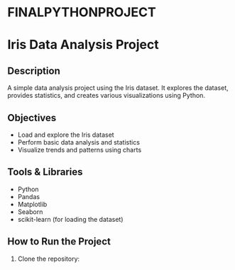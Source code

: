 # FINALPYTHONPROJECT

# Iris Data Analysis Project

##  Description
A simple data analysis project using the Iris dataset. It explores the dataset, provides statistics, and creates various visualizations using Python.

##  Objectives
- Load and explore the Iris dataset
- Perform basic data analysis and statistics
- Visualize trends and patterns using charts

##  Tools & Libraries
- Python
- Pandas
- Matplotlib
- Seaborn
- scikit-learn (for loading the dataset)

##  How to Run the Project
1. Clone the repository:
